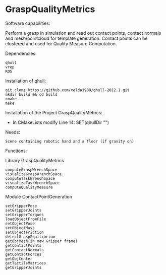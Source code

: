 # GraspQualityMetrics

Software capabilities:

Perform a grasp in simulation and read out contact points, contact normals and mesh/pointcloud for template generation.
Contact points can be clustered and used for Quality Measure Computation.

Dependencies:

    qhull
    vrep
    ROS
    
Installation of qhull:

    git clone https://github.com/xelda1988/qhull-2012.1.git
    mkdir build && cd build
    cmake ..
    make

Installation of the Project GraspQualityMetrics:

* In CMakeLists modify Line 14: SET(qhullDir "<yourQhullDirectory>") 

Needs:

    Scene containing robotic hand and a floor (if gravity on)

Functions:

Library GraspQualityMetrics

    computeGraspWrenchSpace
    visualizeGraspWrenchSpace
    computeTaskWrenchSpace
    visualizeTaskWrenchSpace
    computeQualityMeasure

Module ContactPointGeneration

    setGripperPose
    setGripperJoints
    setGripperTorques
    loadObjectFromFile
    setObjectPose
    setObjectMass
    setObjectFriction
    detectGraspEquilibrium
    getObjMesh(in new Gripper frame)
    getContactPoints
    getContactNormals
    getContactForces
    getObjCenter
    getTactileMatrices
    getGripperJoints
